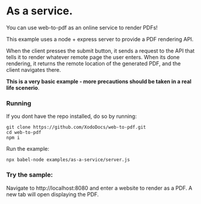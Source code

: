 # As a service.

You can use web-to-pdf as an online service to render PDFs!

This example uses a node + express server to provide a PDF rendering API. 

When the client presses the submit button, it sends a request to the API that tells it to render whatever remote page the user enters. When its done rendering, it returns the remote location of the generated PDF, and the client navigates there.

**This is a very basic example - more precautions should be taken in a real life scenerio**.

### Running

If you dont have the repo installed, do so by running:
```
git clone https://github.com/XodoDocs/web-to-pdf.git
cd web-to-pdf
npm i
```

Run the example:
```
npx babel-node examples/as-a-service/server.js
```

### Try the sample:
Navigate to http://localhost:8080 and enter a website to render as a PDF. A new tab will open displaying the PDF.